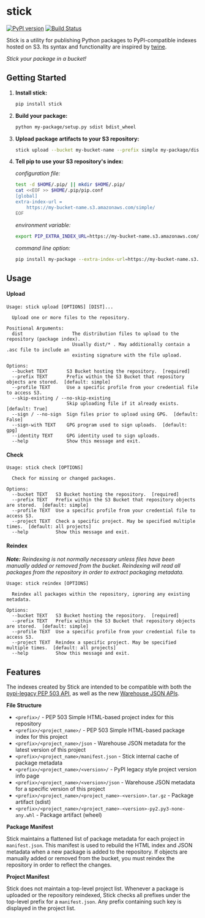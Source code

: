 stick
=====
[![PyPI version](https://badge.fury.io/py/stick.svg)](https://badge.fury.io/py/stick)
[![Build Status](https://travis-ci.com/brandond/stick.svg?branch=master)](https://travis-ci.com/brandond/stick)

Stick is a utility for publishing Python packages to PyPI-compatible indexes hosted on S3.
Its syntax and functionality are inspired by [twine](https://pypi.org/project/twine/).

_Stick your package in a bucket!_

Getting Started
---------------

1. **Install stick:**

   ```sh
   pip install stick
   ```

2. **Build your package:**

    ```sh
    python my-package/setup.py sdist bdist_wheel
    ```

3. **Upload package artifacts to your S3 repository:**

    ```sh
    stick upload --bucket my-bucket-name --prefix simple my-package/dist/*
    ```

4. **Tell pip to use your S3 repository's index:**

    *configuration file:*
    ```sh
    test -d $HOME/.pip/ || mkdir $HOME/.pip/
    cat <<EOF >> $HOME/.pip/pip.conf
    [global]
    extra-index-url =
        https://my-bucket-name.s3.amazonaws.com/simple/
    EOF
    ```

    *environment variable:*
    ```sh
    export PIP_EXTRA_INDEX_URL=https://my-bucket-name.s3.amazonaws.com/simple/
    ```

    *command line option:*
    ```sh
    pip install my-package --extra-index-url=https://my-bucket-name.s3.amazonaws.com/simple/
    ```

Usage
-----

#### Upload

```
Usage: stick upload [OPTIONS] [DIST]...

  Upload one or more files to the repository.

Positional Arguments:
  dist                  The distribution files to upload to the repository (package index).
                        Usually dist/* . May additionally contain a .asc file to include an
                        existing signature with the file upload.

Options:
  --bucket TEXT       S3 Bucket hosting the repository.  [required]
  --prefix TEXT       Prefix within the S3 Bucket that repository objects are stored.  [default: simple]
  --profile TEXT      Use a specific profile from your credential file to access S3.
  --skip-existing / --no-skip-existing
                      Skip uploading file if it already exists.  [default: True]
  --sign / --no-sign  Sign files prior to upload using GPG.  [default: False]
  --sign-with TEXT    GPG program used to sign uploads.  [default: gpg]
  --identity TEXT     GPG identity used to sign uploads.
  --help              Show this message and exit.
```

#### Check

```
Usage: stick check [OPTIONS]

  Check for missing or changed packages.

Options:
  --bucket TEXT   S3 Bucket hosting the repository.  [required]
  --prefix TEXT   Prefix within the S3 Bucket that repository objects are stored.  [default: simple]
  --profile TEXT  Use a specific profile from your credential file to access S3.
  --project TEXT  Check a specific project. May be specified multiple times.  [default: all projects]
  --help          Show this message and exit.
```

#### Reindex

_**Note:** Reindexing is not normally necessary unless files have been manually added or removed from the bucket.
Reindexing will read all packages from the repository in order to extract packaging metadata._

```
Usage: stick reindex [OPTIONS]

  Reindex all packages within the repository, ignoring any existing metadata.

Options:
  --bucket TEXT   S3 Bucket hosting the repository.  [required]
  --prefix TEXT   Prefix within the S3 Bucket that repository objects are stored.  [default: simple]
  --profile TEXT  Use a specific profile from your credential file to access S3.
  --project TEXT  Reindex a specific project. May be specified multiple times.  [default: all projects]
  --help          Show this message and exit.
```

Features
--------

The indexes created by Stick are intended to be compatible with both the [pypi-legacy PEP 503 API](https://www.python.org/dev/peps/pep-0503/),
as well as the new [Warehouse JSON APIs](https://warehouse.readthedocs.io/api-reference/json/).

**File Structure**

* `<prefix>/`  - PEP 503 Simple HTML-based project index for this repository
* `<prefix>/<project_name>/`  - PEP 503 Simple HTML-based package index for this project
* `<prefix>/<project_name>/json`  - Warehouse JSON metadata for the latest version of this project
* `<prefix>/<project_name>/manifest.json`  - Stick internal cache of package metadata
* `<prefix>/<project_name>/<version>/`  - PyPI legacy style project version info page
* `<prefix>/<project_name>/<version>/json`  - Warehouse JSON metadata for a specific version of this project
* `<prefix>/<project_name>/<project_name>-<version>.tar.gz`  - Package artifact (sdist)
* `<prefix>/<project_name>/<project_name>-<version>-py2.py3-none-any.whl`  - Package artifact (wheel)

**Package Manifest**

Stick maintains a flattened list of package metadata for each project in `manifest.json`. This manifest is used to rebuild the HTML index and
JSON metadata when a new package is added to the repository. If objects are manually added or removed from the bucket, you must reindex the
repository in order to reflect the changes.

**Project Manifest**

Stick does not maintain a top-level project list. Whenever a package is uploaded or the repository reindexed, Stick checks all prefixes under
the top-level prefix for a `manifest.json`. Any prefix containing such key is displayed in the project list.
